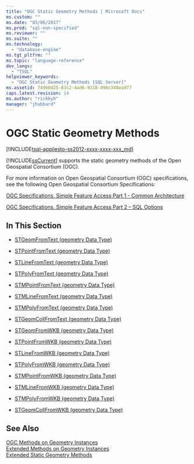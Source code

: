 ```yaml
---
title: "OGC Static Geometry Methods | Microsoft Docs"
ms.custom: ""
ms.date: "03/06/2017"
ms.prod: "sql-non-specified"
ms.reviewer: ""
ms.suite: ""
ms.technology: 
  - "database-engine"
ms.tgt_pltfrm: ""
ms.topic: "language-reference"
dev_langs: 
  - "TSQL"
helpviewer_keywords: 
  - "OGC Static Geometry Methods [SQL Server]"
ms.assetid: 74960d25-83c2-4ad6-9318-098c348ea977
caps.latest.revision: 14
ms.author: "rickbyh"
manager: "jhubbard"
---
```

# OGC Static Geometry Methods
[!INCLUDE[tsql-appliesto-ss2012-xxxx-xxxx-xxx_md](../../../a9retired/includes/tsql-appliesto-ss2012-xxxx-xxxx-xxx-md.md)]

  [!INCLUDE[ssCurrent](../../../a9notintoc/includes/sscurrent-md.md)] supports the static geometry methods of the Open Geospatial Consortium (OGC).  
  
 For more information on Open Geospatial Consortium (OGC) specifications, see the following Open Geospatial Consortium Specifications:  
  
 [OGC Specifications, Simple Feature Access Part 1 - Common Architecture](http://go.microsoft.com/fwlink/?LinkId=93627)  
  
 [OGC Specifications, Simple Feature Access Part 2 – SQL Options](http://go.microsoft.com/fwlink/?LinkId=93628)  
  
## In This Section  
  
-   [STGeomFromText &#40;geometry Data Type&#41;](../../../t-sql/data-types/stgeomfromtext-geometry-data-type.md)  
  
-   [STPointFromText &#40;geometry Data Type&#41;](../../../t-sql/data-types/stpointfromtext-geometry-data-type.md)  
  
-   [STLineFromText &#40;geometry Data Type&#41;](../../../t-sql/data-types/stlinefromtext-geometry-data-type.md)  
  
-   [STPolyFromText &#40;geometry Data Type&#41;](../../../t-sql/data-types/stpolyfromtext-geometry-data-type.md)  
  
-   [STMPointFromText &#40;geometry Data Type&#41;](../../../t-sql/data-types/stmpointfromtext-geometry-data-type.md)  
  
-   [STMLineFromText &#40;geometry Data Type&#41;](../../../t-sql/data-types/stmlinefromtext-geometry-data-type.md)  
  
-   [STMPolyFromText &#40;geometry Data Type&#41;](../../../t-sql/data-types/stmpolyfromtext-geometry-data-type.md)  
  
-   [STGeomCollFromText &#40;geometry Data Type&#41;](../../../t-sql/data-types/stgeomcollfromtext-geometry-data-type.md)  
  
-   [STGeomFromWKB &#40;geometry Data Type&#41;](../../../t-sql/data-types/stgeomfromwkb-geometry-data-type.md)  
  
-   [STPointFromWKB &#40;geometry Data Type&#41;](../../../t-sql/data-types/stpointfromwkb-geometry-data-type.md)  
  
-   [STLineFromWKB &#40;geometry Data Type&#41;](../../../t-sql/data-types/stlinefromwkb-geometry-data-type.md)  
  
-   [STPolyFromWKB &#40;geometry Data Type&#41;](../../../t-sql/data-types/stpolyfromwkb-geometry-data-type.md)  
  
-   [STMPointFromWKB &#40;geometry Data Type&#41;](../../../t-sql/data-types/stmpointfromwkb-geometry-data-type.md)  
  
-   [STMLineFromWKB &#40;geometry Data Type&#41;](../../../t-sql/data-types/stmlinefromwkb-geometry-data-type.md)  
  
-   [STMPolyFromWKB &#40;geometry Data Type&#41;](../../../t-sql/data-types/stmpolyfromwkb-geometry-data-type.md)  
  
-   [STGeomCollFromWKB &#40;geometry Data Type&#41;](../../../t-sql/data-types/stgeomcollfromwkb-geometry-data-type.md)  
  
## See Also  
 [OGC Methods on Geometry Instances](../../../t-sql/data-types/ogc-methods-on-geometry-instances.md)   
 [Extended Methods on Geometry Instances](../../../t-sql/data-types/extended-methods-on-geometry-instances.md)   
 [Extended Static Geometry Methods](../../../t-sql/data-types/extended-static-geometry-methods.md)  
  
  